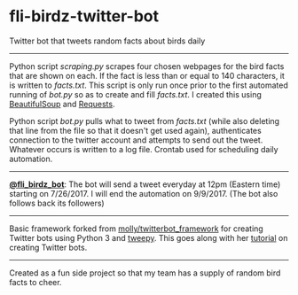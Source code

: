 # fli-birdz-twitter-bot

Twitter bot that tweets random facts about birds daily

---

Python script *scraping.py* scrapes four chosen webpages for the bird facts that are shown on each. If the fact is less than or equal to 140 characters, it is written to *facts.txt*. This script is only run once prior to the first automated running of *bot.py* so as to create and fill *facts.txt*. I created this using [BeautifulSoup](https://www.crummy.com/software/BeautifulSoup/bs4/doc/) and [Requests](http://docs.python-requests.org/en/master/).

Python script *bot.py* pulls what to tweet from *facts.txt* (while also deleting that line from the file so that it doesn't get used again), authenticates connection to the twitter account and attempts to send out the tweet. Whatever occurs is written to a log file. Crontab used for scheduling daily automation.

---

**[@fli_birdz_bot](https://twitter.com/fli_birdz_bot)**: The bot will send a tweet everyday at 12pm (Eastern time) starting on 7/26/2017. I will end the automation on 9/9/2017. (The bot also follows back its followers)

---

Basic framework forked from [molly/twitterbot_framework](https://github.com/molly/twitterbot_framework) for creating Twitter bots using Python 3 and [tweepy](http://www.tweepy.org). This goes along with her [tutorial](http://blog.mollywhite.net/twitter-bots-pt2/) on creating Twitter bots.

---

Created as a fun side project so that my team has a supply of random bird facts to cheer.
